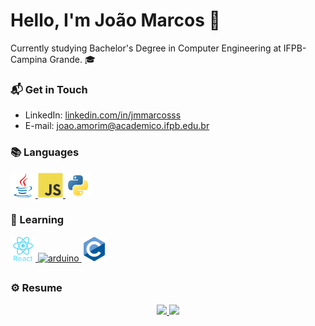 # Hello, I'm João Marcos 👋 <br/>

<p>
  Currently studying Bachelor's Degree in Computer Engineering at IFPB-Campina Grande. 🎓 <br/>
</p>

### 📬 Get in Touch
- LinkedIn: [linkedin.com/in/jmmarcosss](https://www.linkedin.com/in/jmmarcosss/)
- E-mail: joao.amorim@academico.ifpb.edu.br

### 📚 Languages
<p>
<a href="https://www.java.com" target="_blank"> <img src="https://raw.githubusercontent.com/devicons/devicon/master/icons/java/java-original.svg" alt="java" width="40" height="40"/> </a> 
<a href="https://developer.mozilla.org/en-US/docs/Web/JavaScript" target="_blank"> <img src="https://raw.githubusercontent.com/devicons/devicon/master/icons/javascript/javascript-original.svg" alt="javascript" width="40" height="40"/> </a> 
<a href="https://www.python.org" target="_blank"> <img src="https://raw.githubusercontent.com/devicons/devicon/master/icons/python/python-original.svg" alt="python" width="40" height="40"/> </a> 
</p>

### 🌱 Learning
<p>
<a href="https://reactjs.org/" target="_blank"> <img src="https://raw.githubusercontent.com/devicons/devicon/master/icons/react/react-original-wordmark.svg" alt="react" width="40" height="40"/> </a>
<a href="https://www.arduino.cc/" target="_blank"> <img src="https://cdn.worldvectorlogo.com/logos/arduino-1.svg" alt="arduino" width="40" height="40"/> </a> 
<a href="https://www.cprogramming.com/" target="_blank"> <img src="https://raw.githubusercontent.com/devicons/devicon/master/icons/c/c-original.svg" alt="c" width="40" height="40"/> </a> 
</p>

##

### ⚙️ Resume
<div align="center">
  <a href="https://github.com/modestys">
  <img height="180em" src="https://github-readme-stats.vercel.app/api?username=binjmhu&show_icons=true&theme=vue&include_all_commits=true&count_private=true"/>
  <img height="180em" src="https://github-readme-stats.vercel.app/api/top-langs/?username=binjmhu&layout=compact&langs_count=7&theme=vue"/>
</div>

